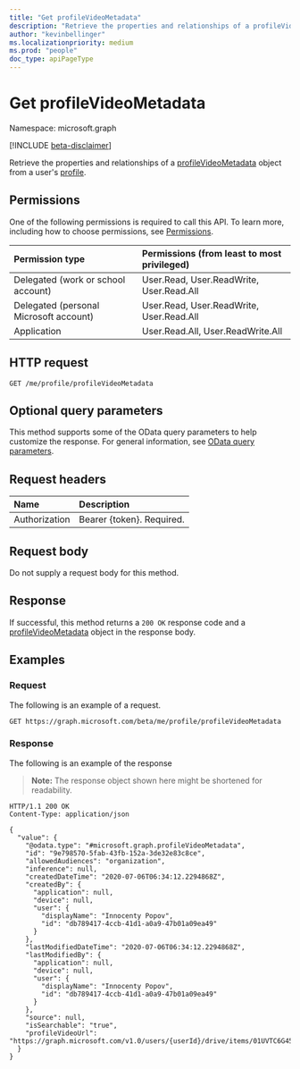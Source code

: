 ```yaml
---
title: "Get profileVideoMetadata"
description: "Retrieve the properties and relationships of a profileVideoMetadata object."
author: "kevinbellinger"
ms.localizationpriority: medium
ms.prod: "people"
doc_type: apiPageType
---
```


# Get profileVideoMetadata
Namespace: microsoft.graph

[!INCLUDE [beta-disclaimer](../../includes/beta-disclaimer.md)]

Retrieve the properties and relationships of a [profileVideoMetadata](../resources/profilevideometadata.md) object from a user's [profile](../resources/profile.md).

## Permissions
One of the following permissions is required to call this API. To learn more, including how to choose permissions, see [Permissions](/graph/permissions-reference).

|Permission type|Permissions (from least to most privileged)|
|:---|:---|
|Delegated (work or school account)|User.Read, User.ReadWrite, User.Read.All|
|Delegated (personal Microsoft account)|User.Read, User.ReadWrite, User.Read.All|
|Application|User.Read.All, User.ReadWrite.All|

## HTTP request

<!-- {
  "blockType": "ignored"
}
-->
``` http
GET /me/profile/profileVideoMetadata
```

## Optional query parameters
This method supports some of the OData query parameters to help customize the response. For general information, see [OData query parameters](/graph/query-parameters).

## Request headers
|Name|Description|
|:---|:---|
|Authorization|Bearer {token}. Required.|

## Request body
Do not supply a request body for this method.

## Response

If successful, this method returns a `200 OK` response code and a [profileVideoMetadata](../resources/profilevideometadata.md) object in the response body.

## Examples

### Request
The following is an example of a request.
<!-- {
  "blockType": "request",
  "name": "get_profilevideometadata"
}
-->
``` http
GET https://graph.microsoft.com/beta/me/profile/profileVideoMetadata
```


### Response
The following is an example of the response
>**Note:** The response object shown here might be shortened for readability.
<!-- {
  "blockType": "response",
  "truncated": true,
  "@odata.type": "microsoft.graph.profileVideoMetadata"
}
-->
``` http
HTTP/1.1 200 OK
Content-Type: application/json

{
  "value": {
    "@odata.type": "#microsoft.graph.profileVideoMetadata",
    "id": "9e798570-5fab-43fb-152a-3de32e83c8ce",
    "allowedAudiences": "organization",
    "inference": null,
    "createdDateTime": "2020-07-06T06:34:12.2294868Z",
    "createdBy": {
      "application": null,
      "device": null,
      "user": {
        "displayName": "Innocenty Popov",
        "id": "db789417-4ccb-41d1-a0a9-47b01a09ea49"
      }
    },
    "lastModifiedDateTime": "2020-07-06T06:34:12.2294868Z",
    "lastModifiedBy": {
      "application": null,
      "device": null,
      "user": {
        "displayName": "Innocenty Popov",
        "id": "db789417-4ccb-41d1-a0a9-47b01a09ea49"
      }
    },
    "source": null,
    "isSearchable": "true",
    "profileVideoUrl": "https://graph.microsoft.com/v1.0/users/{userId}/drive/items/01UVTC6G45XUCMK4BMYNH2HUKQ5CMM26K7"
  }
}
```

